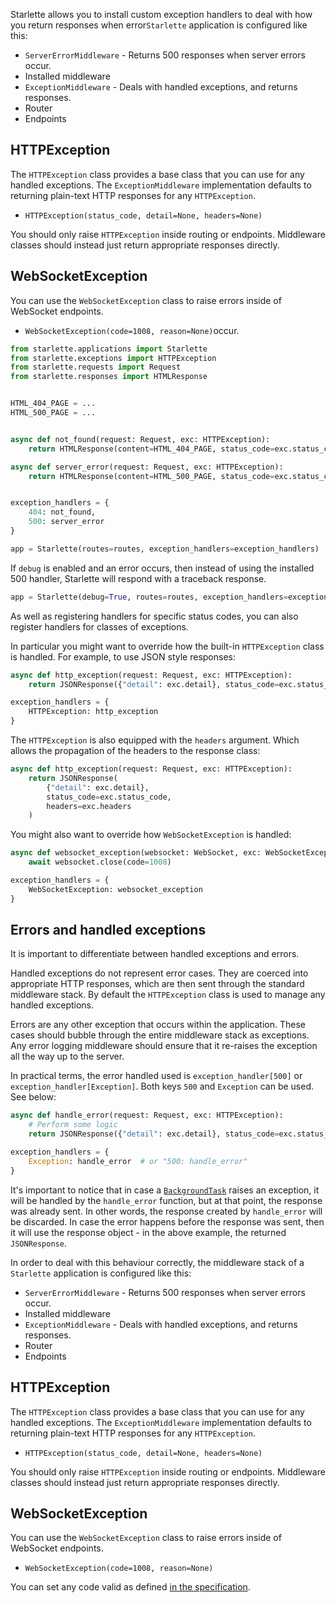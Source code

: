 
Starlette allows you to install custom exception handlers to deal with
how you return responses when error`Starlette` application is configured like this:

* `ServerErrorMiddleware` - Returns 500 responses when server errors occur.
* Installed middleware
* `ExceptionMiddleware` - Deals with handled exceptions, and returns responses.
* Router
* Endpoints

## HTTPException

The `HTTPException` class provides a base class that you can use for any
handled exceptions. The `ExceptionMiddleware` implementation defaults to
returning plain-text HTTP responses for any `HTTPException`.

* `HTTPException(status_code, detail=None, headers=None)`

You should only raise `HTTPException` inside routing or endpoints. Middleware
classes should instead just return appropriate responses directly.

## WebSocketException

You can use the `WebSocketException` class to raise errors inside of WebSocket endpoints.

* `WebSocketException(code=1008, reason=None)`occur.

```python
from starlette.applications import Starlette
from starlette.exceptions import HTTPException
from starlette.requests import Request
from starlette.responses import HTMLResponse


HTML_404_PAGE = ...
HTML_500_PAGE = ...


async def not_found(request: Request, exc: HTTPException):
    return HTMLResponse(content=HTML_404_PAGE, status_code=exc.status_code)

async def server_error(request: Request, exc: HTTPException):
    return HTMLResponse(content=HTML_500_PAGE, status_code=exc.status_code)


exception_handlers = {
    404: not_found,
    500: server_error
}

app = Starlette(routes=routes, exception_handlers=exception_handlers)
```

If `debug` is enabled and an error occurs, then instead of using the installed
500 handler, Starlette will respond with a traceback response.

```python
app = Starlette(debug=True, routes=routes, exception_handlers=exception_handlers)
```

As well as registering handlers for specific status codes, you can also
register handlers for classes of exceptions.

In particular you might want to override how the built-in `HTTPException` class
is handled. For example, to use JSON style responses:

```python
async def http_exception(request: Request, exc: HTTPException):
    return JSONResponse({"detail": exc.detail}, status_code=exc.status_code)

exception_handlers = {
    HTTPException: http_exception
}
```

The `HTTPException` is also equipped with the `headers` argument. Which allows the propagation
of the headers to the response class:

```python
async def http_exception(request: Request, exc: HTTPException):
    return JSONResponse(
        {"detail": exc.detail},
        status_code=exc.status_code,
        headers=exc.headers
    )
```

You might also want to override how `WebSocketException` is handled:

```python
async def websocket_exception(websocket: WebSocket, exc: WebSocketException):
    await websocket.close(code=1008)

exception_handlers = {
    WebSocketException: websocket_exception
}
```

## Errors and handled exceptions

It is important to differentiate between handled exceptions and errors.

Handled exceptions do not represent error cases. They are coerced into appropriate
HTTP responses, which are then sent through the standard middleware stack. By default
the `HTTPException` class is used to manage any handled exceptions.

Errors are any other exception that occurs within the application. These cases
should bubble through the entire middleware stack as exceptions. Any error
logging middleware should ensure that it re-raises the exception all the
way up to the server.

In practical terms, the error handled used is `exception_handler[500]` or `exception_handler[Exception]`.
Both keys `500` and `Exception` can be used. See below:

```python
async def handle_error(request: Request, exc: HTTPException):
    # Perform some logic
    return JSONResponse({"detail": exc.detail}, status_code=exc.status_code)

exception_handlers = {
    Exception: handle_error  # or "500: handle_error"
}
```

It's important to notice that in case a [`BackgroundTask`](https://www.starlette.io/background/) raises an exception,
it will be handled by the `handle_error` function, but at that point, the response was already sent. In other words,
the response created by `handle_error` will be discarded. In case the error happens before the response was sent, then
it will use the response object - in the above example, the returned `JSONResponse`.

In order to deal with this behaviour correctly, the middleware stack of a
`Starlette` application is configured like this:

* `ServerErrorMiddleware` - Returns 500 responses when server errors occur.
* Installed middleware
* `ExceptionMiddleware` - Deals with handled exceptions, and returns responses.
* Router
* Endpoints

## HTTPException

The `HTTPException` class provides a base class that you can use for any
handled exceptions. The `ExceptionMiddleware` implementation defaults to
returning plain-text HTTP responses for any `HTTPException`.

* `HTTPException(status_code, detail=None, headers=None)`

You should only raise `HTTPException` inside routing or endpoints. Middleware
classes should instead just return appropriate responses directly.

## WebSocketException

You can use the `WebSocketException` class to raise errors inside of WebSocket endpoints.

* `WebSocketException(code=1008, reason=None)`

You can set any code valid as defined [in the specification](https://tools.ietf.org/html/rfc6455#section-7.4.1).

